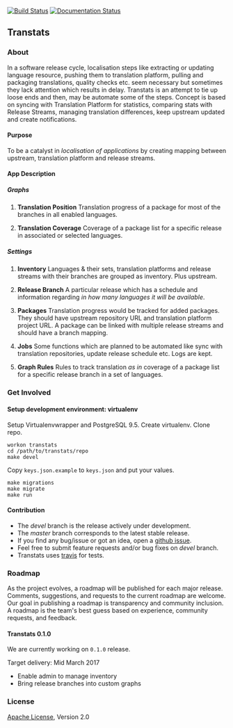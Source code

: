 [![Build Status](https://travis-ci.org/transtats/transtats.svg?branch=master)](https://travis-ci.org/transtats/transtats)
[![Documentation Status](https://readthedocs.org/projects/transtats/badge/?version=latest)](http://transtats.readthedocs.io/en/latest/?badge=latest)

## Transtats

### About

In a software release cycle, localisation steps like extracting or updating language resource, pushing them to translation platform, pulling and packaging translations, quality checks etc. seem necessary but sometimes they lack attention which results in delay. Transtats is an attempt to tie up loose ends and then, may be automate some of the steps. Concept is based on syncing with Translation Platform for statistics, comparing stats with Release Streams, managing translation differences, keep upstream updated and create notifications.


#### Purpose

To be a catalyst in *localisation of applications* by creating mapping between upstream, translation platform and release streams.

#### App Description

##### Graphs

1. **Translation Position** Translation progress of a package for most of the branches in all enabled languages.

2. **Translation Coverage** Coverage of a package list for a specific release in associated or selected languages.

##### Settings

1. **Inventory** Languages & their sets, translation platforms and release streams with their branches are grouped as inventory. Plus upstream.

2. **Release Branch** A particular release which has a schedule and information regarding *in how many languages it will be available*. 

3. **Packages** Translation progress would be tracked for added packages. They should have upstream repository URL and translation platform project URL. A package can be linked with multiple release streams and should have a branch mapping.

4. **Jobs** Some functions which are planned to be automated like sync with translation repositories, update release schedule etc. Logs are kept.

5. **Graph Rules** Rules to track translation *as in* coverage of a package list for a specific release branch in a set of languages.



### Get Involved

#### Setup development environment: virtualenv

Setup Virtualenvwrapper and PostgreSQL 9.5. Create virtualenv. Clone repo.

```shell
workon transtats
cd /path/to/transtats/repo
make devel
```

Copy `keys.json.example` to `keys.json` and put your values.

```shell
make migrations
make migrate
make run
```

#### Contribution

* The *devel* branch is the release actively under development.
* The *master* branch corresponds to the latest stable release.
* If you find any bug/issue or got an idea, open a [github issue](https://github.com/transtats/transtats/issues/new).
* Feel free to submit feature requests and/or bug fixes on *devel* branch.
* Transtats uses [travis](https://travis-ci.org/transtats/transtats) for tests.



### Roadmap

As the project evolves, a roadmap will be published for each major release. Comments, suggestions, and requests to the current roadmap are welcome. Our goal in publishing a roadmap is transparency and community inclusion. A roadmap is the team's best guess based on experience, community requests, and feedback.

#### Transtats 0.1.0

We are currently working on `0.1.0` release.

Target delivery: Mid March 2017

* Enable admin to manage inventory
* Bring release branches into custom graphs


### License

[Apache License](http://www.apache.org/licenses/LICENSE-2.0), Version 2.0
